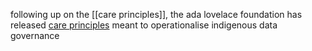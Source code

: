 
following up on the [[care principles]], the ada lovelace foundation has released [care principles](https://www.adalovelaceinstitute.org/blog/care-principles-operationalising-indigenous-data-governance/) meant to operationalise indigenous data governance